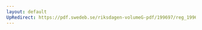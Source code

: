 ```yaml
---
layout: default
UpRedirect: https://pdf.swedeb.se/riksdagen-volumeG-pdf/199697/reg_199697/reg_199697_0154.pdf
---
```

